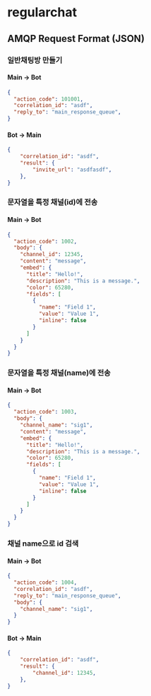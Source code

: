 # regularchat

## AMQP Request Format (JSON)

### 일반채팅방 만들기

#### Main -> Bot

```json
{
  "action_code": 101001,
  "correlation_id": "asdf",
  "reply_to": "main_response_queue",
}
```

#### Bot -> Main

```json
{
    "correlation_id": "asdf",
    "result": {
        "invite_url": "asdfasdf",
    },
}
```

### 문자열을 특정 채널(id)에 전송

#### Main -> Bot

```json
{
  "action_code": 1002,
  "body": {
    "channel_id": 12345,
    "content": "message",
    "embed": {
      "title": "Hello!",
      "description": "This is a message.",
      "color": 65280,
      "fields": [
        {
          "name": "Field 1",
          "value": "Value 1",
          "inline": false
        }
      ]
    }
  }
}
```

### 문자열을 특정 채널(name)에 전송

#### Main -> Bot

```json
{
  "action_code": 1003,
  "body": {
    "channel_name": "sig1",
    "content": "message",
    "embed": {
      "title": "Hello!",
      "description": "This is a message.",
      "color": 65280,
      "fields": [
        {
          "name": "Field 1",
          "value": "Value 1",
          "inline": false
        }
      ]
    }
  }
}
```

### 채널 name으로 id 검색

#### Main -> Bot

```json
{
  "action_code": 1004,
  "correlation_id": "asdf",
  "reply_to": "main_response_queue",
  "body": {
    "channel_name": "sig1",
  }
}
```

#### Bot -> Main

```json
{
    "correlation_id": "asdf",
    "result": {
        "channel_id": 12345,
    },
}
```

